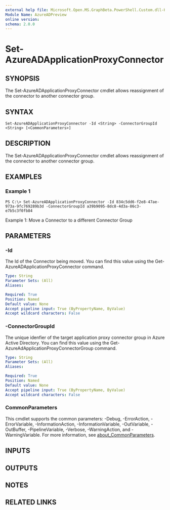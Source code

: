 ```yaml
---
external help file: Microsoft.Open.MS.GraphBeta.PowerShell.Custom.dll-Help.xml
Module Name: AzureADPreview
online version:
schema: 2.0.0
---
```


# Set-AzureADApplicationProxyConnector

## SYNOPSIS
The Set-AzureADApplicationProxyConnector cmdlet allows reassignment of the connector to another connector group.

## SYNTAX

```
Set-AzureADApplicationProxyConnector -Id <String> -ConnectorGroupId <String> [<CommonParameters>]
```

## DESCRIPTION
The Set-AzureADApplicationProxyConnector cmdlet allows reassignment of the connector to another connector group.

## EXAMPLES

### Example 1
```
PS C:\> Set-AzureADApplicationProxyConnector -Id 834c5dd6-f2e8-47ae-973a-9fc769289b3d -ConnectorGroupId a39b9095-8dc8-4d3a-86c3-e7b5c3f0fb84
```

Example 1: Move a Connector to a different Connector Group

## PARAMETERS

### -Id
The Id of the Connector being moved.
You can find this value using the Get-AzureADApplicationProxyConnector command.

```yaml
Type: String
Parameter Sets: (All)
Aliases:

Required: True
Position: Named
Default value: None
Accept pipeline input: True (ByPropertyName, ByValue)
Accept wildcard characters: False
```

### -ConnectorGroupId
The unique idenfier of the target application proxy connector group in Azure Active Directory.
You can find this value using the Get-AzureAdApplicationProxyConnectorGroup command.

```yaml
Type: String
Parameter Sets: (All)
Aliases:

Required: True
Position: Named
Default value: None
Accept pipeline input: True (ByPropertyName, ByValue)
Accept wildcard characters: False
```

### CommonParameters
This cmdlet supports the common parameters: -Debug, -ErrorAction, -ErrorVariable, -InformationAction, -InformationVariable, -OutVariable, -OutBuffer, -PipelineVariable, -Verbose, -WarningAction, and -WarningVariable. For more information, see [about_CommonParameters](http://go.microsoft.com/fwlink/?LinkID=113216).

## INPUTS

## OUTPUTS

## NOTES

## RELATED LINKS
